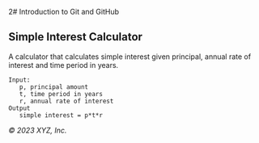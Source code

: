 2# Introduction to Git and GitHub

## Simple Interest Calculator

A calculator that calculates simple interest given principal, annual rate of interest and time period in years.

```
Input:
   p, principal amount
   t, time period in years
   r, annual rate of interest
Output
   simple interest = p*t*r
```

_© 2023 XYZ, Inc._
